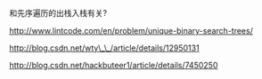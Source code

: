 和先序遍历的出栈入栈有关?

http://www.lintcode.com/en/problem/unique-binary-search-trees/

http://blog.csdn.net/wty\_\_/article/details/12950131



http://blog.csdn.net/hackbuteer1/article/details/7450250

